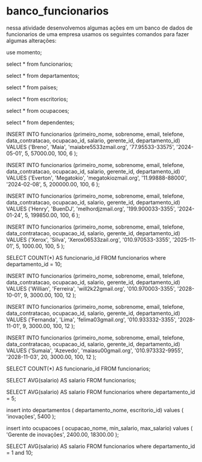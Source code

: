 # banco_funcionarios

nessa atividade desenvolvemos algumas ações em um banco de dados de funcionarios de uma empresa
usamos os seguintes comandos para fazer algumas alterações:

use momento;

select * from funcionarios;
 
select * from departamentos;
  
select * from paises;
  
select * from escritorios;
    
select * from ocupacoes;

select * from dependentes;


  
  INSERT INTO funcionarios (primeiro_nome, sobrenome, email, telefone, data_contratacao, ocupacao_id, salario, gerente_id, departamento_id) VALUES 
('Breno', 'Maia', 'maiabre5533zmail.org', '77.95533-33575', '2024-05-01', 5, 57000.00, 100, 6 );


  INSERT INTO funcionarios (primeiro_nome, sobrenome, email, telefone, data_contratacao, ocupacao_id, salario, gerente_id, departamento_id) VALUES 
('Everton', 'Megatokio', 'megatokiozmail.org', '11.99888-88000', '2024-02-08', 5, 200000.00, 100, 6 );


  INSERT INTO funcionarios (primeiro_nome, sobrenome, email, telefone, data_contratacao, ocupacao_id, salario, gerente_id, departamento_id) VALUES 
('Henry', 'BuenDJ', 'melhordjzmail.org', '199.900033-3355', '2024-01-24', 5, 199850.00, 100, 6 );


  INSERT INTO funcionarios (primeiro_nome, sobrenome, email, telefone, data_contratacao, ocupacao_id, salario, gerente_id, departamento_id) VALUES 
('Xerox', 'Silva', 'Xerox06533zail.org', '010.970533-3355', '2025-11-01', 5, 1000.00, 100, 5 );



SELECT COUNT(*) AS funcionario_id
FROM funcionarios
where departamento_id = 10;


 INSERT INTO funcionarios (primeiro_nome, sobrenome, email, telefone, data_contratacao, ocupacao_id, salario, gerente_id, departamento_id) VALUES 
('Willian', 'Ferreira', 'will2k22gmail.org', '010.970003-3355', '2028-10-01', 9, 3000.00, 100, 12 );


 INSERT INTO funcionarios (primeiro_nome, sobrenome, email, telefone, data_contratacao, ocupacao_id, salario, gerente_id, departamento_id) VALUES 
('Fernanda', 'Lima', 'felima03gmail.org', '010.933332-3355', '2028-11-01', 9, 3000.00, 100, 12 );


 INSERT INTO funcionarios (primeiro_nome, sobrenome, email, telefone, data_contratacao, ocupacao_id, salario, gerente_id, departamento_id) VALUES 
('Sumaia', 'Azevedo', 'maiasu00gmail.org', '010.973332-9955', '2028-11-03', 20, 3000.00, 100, 12 );


SELECT COUNT(*) AS funcionario_id
FROM funcionarios;


SELECT AVG(salario) AS salario
FROM funcionarios;


SELECT AVG(salario) AS salario
FROM funcionarios
where departamento_id = 5;


insert into departamentos ( departamento_nome, escritorio_id) values
( 'inovações', 5400 );


insert into ocupacoes ( ocupacao_nome, min_salario, max_salario) values 
( 'Gerente de inovações', 2400.00, 18300.00 );


SELECT AVG(salario) AS salario
FROM funcionarios
where departamento_id = 1 and 10;
